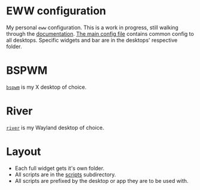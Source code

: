# EWW configuration

My personal `eww` configuration.
This is a work in progress, still walking through the [documentation](https://elkowar.github.io/eww/).
[The main config file](eww.yuck) contains common config to all desktops.
Specific widgets and bar are in the desktops' respective folder.

# BSPWM

[`bspwm`](https://github.com/baskerville/bspwm) is my X desktop of choice.

# River

[`river`](https://github.com/riverwm/river) is my Wayland desktop of choice.

# Layout

* Each full widget gets it's own folder.
* All scripts are in the [scripts](./scripts) subdirectory.
* All scripts are prefixed by the desktop or app they are to be used with.
